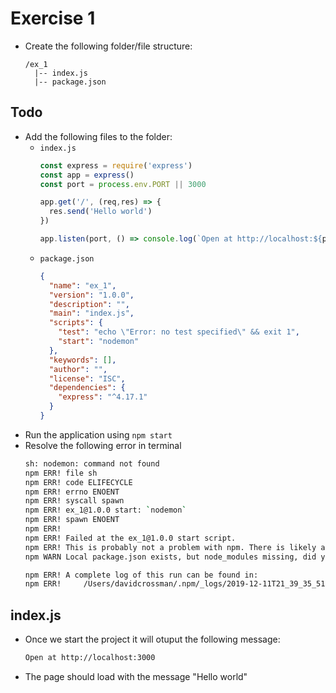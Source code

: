 # Exercise 1

* Create the following folder/file structure:
  ```
  /ex_1
    |-- index.js
    |-- package.json
  ```

## Todo
* Add the following files to the folder:
  * `index.js`
    ```js
    const express = require('express')
    const app = express()
    const port = process.env.PORT || 3000

    app.get('/', (req,res) => {
      res.send('Hello world')
    })

    app.listen(port, () => console.log(`Open at http://localhost:${port}`))
    ```
  * `package.json`
    ```json
    {
      "name": "ex_1",
      "version": "1.0.0",
      "description": "",
      "main": "index.js",
      "scripts": {
        "test": "echo \"Error: no test specified\" && exit 1",
        "start": "nodemon"
      },
      "keywords": [],
      "author": "",
      "license": "ISC",
      "dependencies": {
        "express": "^4.17.1"
      }
    }
    ```
* Run the application using `npm start`
* Resolve the following error in terminal
  ```sh
  sh: nodemon: command not found
  npm ERR! file sh
  npm ERR! code ELIFECYCLE
  npm ERR! errno ENOENT
  npm ERR! syscall spawn
  npm ERR! ex_1@1.0.0 start: `nodemon`
  npm ERR! spawn ENOENT
  npm ERR! 
  npm ERR! Failed at the ex_1@1.0.0 start script.
  npm ERR! This is probably not a problem with npm. There is likely additional logging output above.
  npm WARN Local package.json exists, but node_modules missing, did you mean to install?

  npm ERR! A complete log of this run can be found in:
  npm ERR!     /Users/davidcrossman/.npm/_logs/2019-12-11T21_39_35_518Z-debug.log
  ```

## index.js

* Once we start the project it will otuput the following message:
  ```sh
  Open at http://localhost:3000
  ```
* The page should load with the message "Hello world"